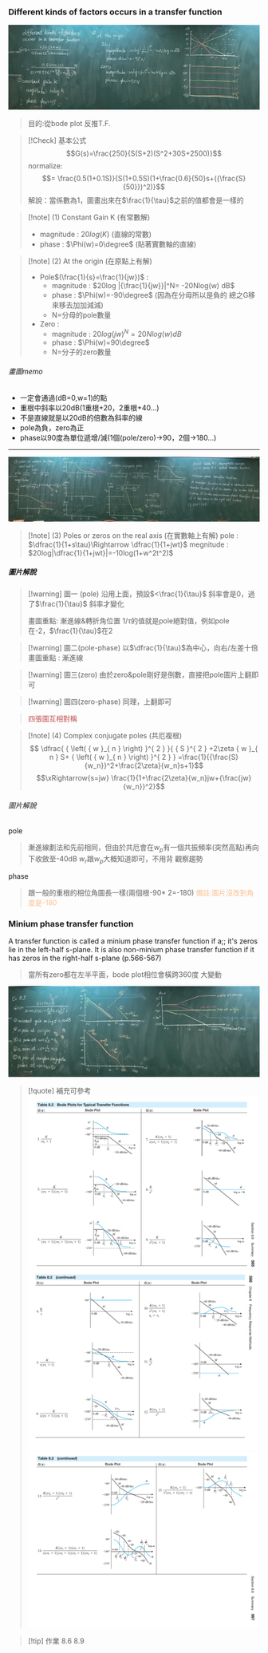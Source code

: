### Different kinds of factors occurs in a transfer function

![](https://raw.githubusercontent.com/Ash0645/image_remote/main/202306060136945.jpg)

>目的:從bode plot 反推T.F.

>[!Check] 基本公式
>$$G(s)=\frac{250}{S(S+2)(S^2+30S+2500)}$$
normalize:
$$= \frac{0.5(1+0.1S)}{S(1+0.5S)(1+\frac{0.6}{50}s+({\frac{S}{50}})^2)}$$
>解說：當係數為1，圖畫出來在$\frac{1}{\tau}$之前的值都會是一樣的

>[!note] (1)  Constant Gain K (有常數解)
>
>- magnitude : $20log(K)$   (直線的常數)
>- phase : $\Phi(w)=0\degree$  (貼著實數軸的直線)

>[!note] (2)  At the origin (在原點上有解)
>
>- Pole$(\frac{1}{s}=\frac{1}{jw})$ : 
>	- magnitude : $20log |{\frac{1}{jw}}|^N= -20Nlog(w) dB$
>	- phase : $\Phi(w)=-90\degree$ (因為在分母所以是負的 總之G移來移去加加減減)
>	- N=分母的pole數量
>- Zero : 
>	- magnitude : $20log {(jw)}^N= 20Nlog(w) dB$
>	- phase : $\Phi(w)=90\degree$
>	- N=分子的zero數量

###### 畫圖memo
- 一定會通過(dB=0,w=1)的點
- 重根中斜率以20dB(1重根+20，2重根+40...)
- 不是直線就是以20dB的倍數為斜率的線
- pole為負，zero為正
- phase以90度為單位遞增/減(1個(pole/zero)->90，2個->180...)

---
![](https://raw.githubusercontent.com/Ash0645/image_remote/main/202306060137942.jpg)

>[!note] (3) Poles or zeros on the real axis (在實數軸上有解)
>pole : $\dfrac{1}{1+s\tau}\Rightarrow \dfrac{1}{1+jwt}$
>megnitude  : $20log|\dfrac{1}{1+jwt}|=-10log(1+w^2t^2)$

##### 圖片解說

>[!warning] 圖一 (pole)
>沿用上面，預設$<\frac{1}{\tau}$ 斜率會是0，過了$\frac{1}{\tau}$ 斜率才變化 
>
>畫圖重點: 漸進線&轉折角位置
>$1/ \tau$的值就是pole絕對值，例如pole在-2，$\frac{1}{\tau}$在2

>[!warning] 圖二(pole-phase)
>以$\dfrac{1}{\tau}$為中心，向右/左差十倍
>畫圖重點 : 漸進線

>[!warning] 圖三(zero)
>由於zero&pole剛好是倒數，直接把pole圖片上翻即可

>[!warning] 圖四(zero-phase)
>同理，上翻即可

><font color="#c0504d">四張圖互相對稱</font>

>[!note] (4) Complex conjugate poles (共厄複根)
>$$ \dfrac{  { \left( { w  }_{ n  }   \right) }^{ 2  }    }{  { S  }^{ 2  }  +2\zeta { w  }_{ n  }  S+ { \left( { w  }_{ n  }   \right) }^{ 2  }    }  =\frac{1}{{\frac{S}{w_n}}^2+\frac{2\zeta}{w_n}s+1}$$
>$$\xRightarrow{s=jw} \frac{1}{1+\frac{2\zeta}{w_n}jw+{\frac{jw}{w_n}}^2}$$

###### 圖片解說
pole
>漸進線劃法和先前相同，但由於共厄會在$w_p$有一個共振頻率(突然高點)再向下收斂至-40dB
>$w_r$跟$w_p$大概知道即可，不用背
>觀察趨勢

phase
>跟一般的重根的相位角圖長一樣(兩個根-90* 2=-180)
><font color="#fac08f">備註:圖片沒改到角度是-180</font>

### Minium phase transfer function
A transfer function is called a minium phase transfer function if a;; it's zeros lie in the left-half s-plane. It is also non-minium phase transfer function if it has zeros in the right-half s-plane (p.566-567)
 
>當所有zero都在左半平面，bode plot相位會橫跨360度 大變動


![](https://raw.githubusercontent.com/Ash0645/image_remote/main/202306061353906.jpg)


>[!quote] 補充可參考
>![image.png](https://raw.githubusercontent.com/Ash0645/image_remote/main/202306060540612.png)
![image.png](https://raw.githubusercontent.com/Ash0645/image_remote/main/202306060540747.png)
![image.png](https://raw.githubusercontent.com/Ash0645/image_remote/main/202306060541865.png)

>[!tip] 作業
>8.6 8.9

